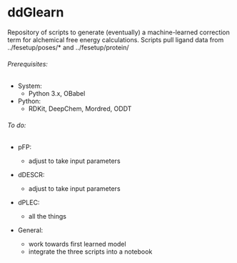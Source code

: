 # ddGlearn

Repository of scripts to generate (eventually) a machine-learned correction term for alchemical free energy calculations.
Scripts pull ligand data from ../fesetup/poses/* and ../fesetup/protein/

###### Prerequisites:
- System: 
	- Python 3.x, OBabel
- Python: 
	- RDKit, DeepChem, Mordred, ODDT

###### To do:
- pFP:
	- adjust to take input parameters
- dDESCR:
	- adjust to take input parameters
- dPLEC:
	- all the things

- General:
	- work towards first learned model
	- integrate the three scripts into a notebook 

